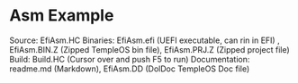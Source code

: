 # Asm Example

Source: EfiAsm.HC
Binaries: EfiAsm.efi (UEFI executable, can rin in EFI) , EfiAsm.BIN.Z (Zipped TempleOS bin file), EfiAsm.PRJ.Z (Zipped project file)
Build: Build.HC (Cursor over and push F5 to run)
Documentation: readme.md (Markdown), EfiAsm.DD (DolDoc TempleOS Doc file)
